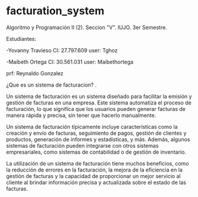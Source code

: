 # facturation_system
Algoritmo y Programación II (2). Seccion "V". IUJO. 3er Semestre.

Estudiantes:

-Yovanny Travieso 
 CI: 27.797.609
 user: Tghoz

-Maibeth Ortega
CI: 30.561.031
user: Maibethortega

prf: Reynaldo Gonzalez 

¿Que es un sistema de facturacion? .

Un sistema de facturación es un sistema diseñado para facilitar la emisión y gestión de facturas en una empresa. Este sistema automatiza el proceso de facturación, lo que significa que los usuarios pueden generar facturas de manera rápida y precisa, sin tener que hacerlo manualmente.

Un sistema de facturación típicamente incluye características como la creación y envío de facturas, seguimiento de pagos, gestión de clientes y productos, generación de informes y estadísticas, y más. Además, algunos sistemas de facturación pueden integrarse con otros sistemas empresariales, como sistemas de contabilidad o de gestión de inventario.

La utilización de un sistema de facturación tiene muchos beneficios, como la reducción de errores en la facturación, la mejora de la eficiencia en la gestión de facturas y la capacidad de proporcionar un mejor servicio al cliente al brindar información precisa y actualizada sobre el estado de las facturas.
